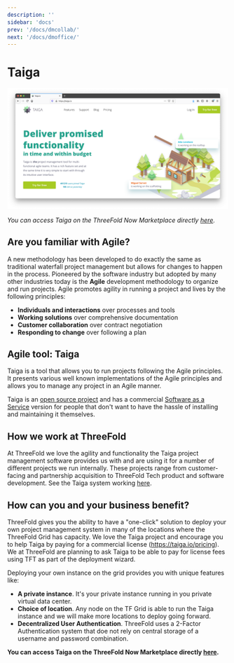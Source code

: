 ```yaml
---
description: ''
sidebar: 'docs'
prev: '/docs/dmcollab/'
next: '/docs/dmoffice/'
---
```


# Taiga

![](./img/taiga_frontpage.png)

*You can access Taiga on the ThreeFold Now Marketplace directly [here](https://marketplace.threefold.io/marketplace/#/solutions/taiga).*

## Are you familiar with Agile? 

A new methodology has been developed to do exactly the same as traditional waterfall project management but allows for changes to happen in the process. Pioneered by the software industry but adopted by many other industries today is the **Agile** development methodology to organize and run projects. Agile promotes agility in running a project and lives by the following principles:
- **Individuals and interactions** over processes and tools
- **Working solutions** over comprehensive documentation
- **Customer collaboration** over contract negotiation
- **Responding to change** over following a plan 

## Agile tool: Taiga

Taiga is a tool that allows you to run projects following the Agile principles. It presents various well known implementations of the Agile principles and allows you to manage any project in an Agile manner.

Taiga is an [open source project](https://github.com/taigaio) and has a commercial [Software as a Service](https://taiga.io/) version for people that don't want to have the hassle of installing and maintaining it themselves.

## How we work at ThreeFold

At ThreeFold we love the agility and functionality the Taiga project management software provides us with and are using it for a number of different projects we run internally. These projects range from customer-facing and partnership acquisition to ThreeFold Tech product and software development. See the Taiga system working [here](https://circles.threefold.me/discover).

## How can you and your business benefit?

ThreeFold gives you the ability to have a "one-click" solution to deploy your own project management system in many of the locations where the ThreeFold Grid has capacity. We love the Taiga project and encourage you to help Taiga by paying for a commercial license (https://taiga.io/pricing). We at ThreeFold are planning to ask Taiga to be able to pay for license fees using TFT as part of the deployment wizard.

Deploying your own instance on the grid provides you with unique features like:

- **A private instance**. It's your private instance running in you private virtual data center.
- **Choice of location**. Any node on the TF Grid is able to run the Taiga instance and we will make more locations to deploy going forward.
- **Decentralized User Authentication**. ThreeFold uses a 2-Factor Authentication system that doe not rely on central storage of a username and password combination.

**You can access Taiga on the ThreeFold Now Marketplace directly [here](https://marketplace.threefold.io/marketplace/#/solutions/taiga).**